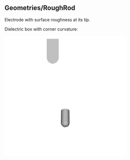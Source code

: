 ## Geometries/RoughRod

Electrode with surface roughness at its tip. 

Dielectric box with corner curvature:
<p float="left">
<img src="RoughRod2D.png" alt="2D" width="400"/>
<img src="RoughRod3D.png" alt="3D" width="400"/>
</p>
